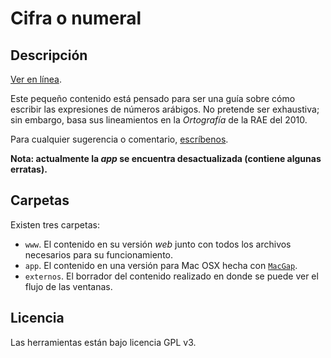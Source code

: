 # Cifra o numeral

## Descripción

[Ver en línea](http://cifraonumeral.perrotriste.io/).

Este pequeño contenido está pensado para ser una guía sobre cómo escribir las expresiones de números arábigos. No pretende ser exhaustiva; sin embargo, basa sus lineamientos en la *Ortografía* de la RAE del 2010.

Para cualquier sugerencia o comentario, [escríbenos](mailto:contacto@perrotriste.org).

**Nota: actualmente la *app* se encuentra desactualizada (contiene algunas erratas).**

## Carpetas

Existen tres carpetas:
- `www`. El contenido en su versión *web* junto con todos los archivos necesarios para su funcionamiento.
- `app`. El contenido en una versión para Mac OSX hecha con [`MacGap`](https://github.com/MacGapProject/MacGap1).
- `externos`. El borrador del contenido realizado en donde se puede ver el flujo de las ventanas.

## Licencia

Las herramientas están bajo licencia GPL v3.
